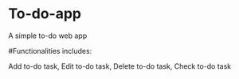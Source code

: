 # To-do-app
A simple to-do web app

#Functionalities includes:

Add to-do task,
Edit to-do task,
Delete to-do task,
Check to-do task
